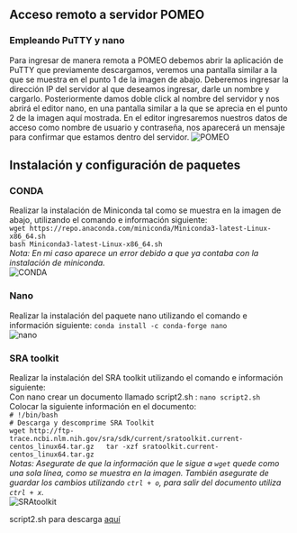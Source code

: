 ## **Acceso remoto a servidor POMEO**  
### **Empleando PuTTY y nano**  
Para ingresar de manera remota a POMEO debemos abrir la aplicación de PuTTY que previamente descargamos, veremos una pantalla similar a la que se muestra en el punto 1 de la imagen de abajo. Deberemos ingresar la dirección IP del servidor al que deseamos ingresar, darle un nombre y cargarlo. Posteriormente damos doble click al nombre del servidor y nos abrirá el editor nano, en una pantalla similar a la que se aprecia en el punto 2 de la imagen aquí mostrada. En el editor ingresaremos nuestros datos de acceso como nombre de usuario y contraseña, nos aparecerá un mensaje para confirmar que estamos dentro del servidor.
![POMEO](https://user-images.githubusercontent.com/80992964/120696681-713bea80-c472-11eb-9fc1-219c57940ac0.png)  

## **Instalación y configuración de paquetes**  
### **CONDA**  
Realizar la instalación de Miniconda tal como se muestra en la imagen de abajo, utilizando el comando e información siguiente:   
`wget https://repo.anaconda.com/miniconda/Miniconda3-latest-Linux-x86_64.sh`  
`bash Miniconda3-latest-Linux-x86_64.sh`  
_Nota: En mi caso aparece un error debido a que ya contaba con la instalación de miniconda._  
![CONDA](https://user-images.githubusercontent.com/80992964/120702478-bc0d3080-c479-11eb-8b61-a89007f3e758.png)  

### **Nano**  
Realizar la instalación del paquete nano utilizando el comando e información siguiente: `conda install -c conda-forge nano`  
![nano](https://user-images.githubusercontent.com/80992964/120700484-56b84000-c477-11eb-95c7-c581c9d87c3f.png)  

### **SRA toolkit**  
Realizar la instalación del SRA toolkit utilizando el comando e información siguiente:  
Con nano crear un documento llamado script2.sh : `nano script2.sh`  
Colocar la siguiente información en el documento:  
`# !/bin/bash`  
`# Descarga y descomprime SRA Toolkit`  
`wget http://ftp-trace.ncbi.nlm.nih.gov/sra/sdk/current/sratoolkit.current-centos_linux64.tar.gz  
tar -xzf sratoolkit.current-centos_linux64.tar.gz`  
_Notas: Asegurate de que la información que le sigue a `wget` quede como una sola línea, como se muestra en la imagen. También asegurate de guardar los cambios utilizando `ctrl + o`, para salir del documento utiliza `ctrl + x`._  
![SRAtoolkit](https://user-images.githubusercontent.com/80992964/120906534-d6810e80-c61f-11eb-846e-e39488d12f4f.png)  

script2.sh para descarga [aquí](https://github.com/GenomicsEducation/JaquelineFlores/blob/main/Linux_Gen%C3%B3mica/Scripts/script2.sh)
